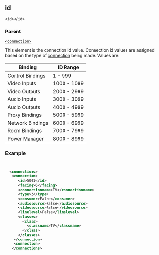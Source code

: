 ## id

`<id></id>`


### Parent

[`<connection>`][1]


This element is the connection id value. Connection id values are assigned based on the type of [connection][2] being made. Values are:

| Binding          | ID Range    |
| ---------------- | ----------- |
| Control Bindings | 1 - 999     |
| Video Inputs     | 1000 - 1099 |
| Video Outputs    | 2000 - 2999 |
| Audio Inputs     | 3000 - 3099 |
| Audio Outputs    | 4000 - 4999 |
| Proxy Bindings   | 5000 - 5999 |
| Network Bindings | 6000 - 6999 |
| Room Bindings    | 7000 - 7999 |
| Power Manager    | 8000 - 8999 |


### Example

```xml


  <connections>
   <connection>
      <id>5001</id>
      <facing>6</facing>
      <connectionname>TV</connectionname>
      <type>2</type>
      <consumer>False</consumer>
      <audiosource>False</audiosource>
      <videosource>False</videosource>
      <linelevel>False</linelevel>
      <classes>
        <class>
          <classname>TV</classname>
        </class>
      </classes>
    </connection>
    <connection>
   </connections>
```

[1]:	https://snap-one.github.io/docs-driverworks-xml/#common-xml-connection
[2]:	https://snap-one.github.io/docs-driverworks-fundamentals/#connections